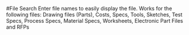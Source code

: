 #File Search
Enter file names to easily display the file.  Works for the following files:  Drawing files (Parts), Costs, Specs, Tools, Sketches, Test Specs, Process Specs, Material Specs, Worksheets, Electronic Part Files and RFPs
